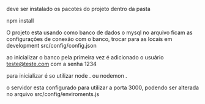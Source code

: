 deve ser instalado os pacotes do projeto dentro da pasta

npm install

O projeto esta usando como banco de dados o mysql
no arquivo ficam as configurações de conexão com o banco, trocar para as locais em development src/config/config.json

ao inicializar o banco pela primeira vez é adicionado o usuário teste@teste.com com a senha 1234

para inicializar é so utilizar 
node . 
ou 
nodemon . 

o servidor esta configurado para utilizar a porta 3000, podendo ser alterada no arquivo src/config/enviroments.js